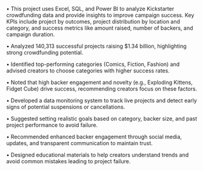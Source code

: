  • This project uses Excel, SQL, and Power BI to analyze Kickstarter crowdfunding data and provide insights to improve campaign success. 
   Key   KPIs include project by outcomes, project distribution by location and category,  and success metrics like amount raised, number of backers, and campaign 
   duration.

• Analyzed 140,313 successful projects raising $1.34 billion, highlighting strong crowdfunding potential. 

• Identified top-performing categories (Comics, Fiction, Fashion) and advised creators to choose categories with higher success rates.

• Noted that high backer engagement and novelty (e.g., Exploding Kittens, Fidget Cube) drive success, recommending creators focus on these   factors.

• Developed a data monitoring system to track live projects and detect early signs of potential suspensions or cancellations.

• Suggested setting realistic goals based on category, backer size, and past project performance to avoid failure.

• Recommended enhanced backer engagement through social media, updates, and transparent communication to maintain trust.

• Designed educational materials to help creators understand trends and avoid common mistakes leading to project failure.
